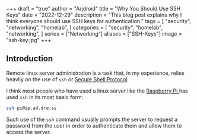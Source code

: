 +++
draft = "true"
author = "Arjdroid"
title = "Why You Should Use SSH Keys"
date = "2022-12-29"
description = "This blog post explains why I think everyone should use SSH keys for authentication."
tags = [
    "security",
    "networking",
    "homelab",
]
categories = [
    "security",
    "homelab",
    "networking",
]
series = ["Networking"]
aliases = ["SSH-Keys"]
image = "ssh-key.jpg"
+++

## Introduction

Remote linux server administration is a task that, in my experience, relies heavily on the use of `ssh` or [Secure Shell Protocol](https://en.wikipedia.org/wiki/Secure_Shell).

I think most people who have used a linux server like the [Raspberry Pi ](https://www.raspberrypi.com/) has used `ssh` in its most basic form:

```bash
ssh pi@ip.ad.dre.ss
```

Such use of the `ssh` command usually prompts the server to request a password from the user in order to authenticate them and allow them to access the server.
